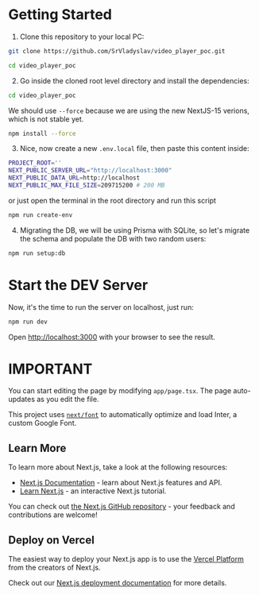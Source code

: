 # Getting Started

1. Clone this repository to your local PC:

```bash
git clone https://github.com/SrVladyslav/video_player_poc.git

cd video_player_poc
```

2. Go inside the cloned root level directory and install the dependencies:

```bash
cd video_player_poc
```

We should use `--force` because we are using the new NextJS-15 verions, which is not stable yet.

```bash
npm install --force
```

3. Nice, now create a new `.env.local` file, then paste this content inside:

```bash
PROJECT_ROOT=''
NEXT_PUBLIC_SERVER_URL="http://localhost:3000"
NEXT_PUBLIC_DATA_URL=http://localhost
NEXT_PUBLIC_MAX_FILE_SIZE=209715200 # 200 MB
```

or just open the terminal in the root directory and run this script

```bash
npm run create-env
```

4. Migrating the DB, we will be using Prisma with SQLite, so let's migrate the schema and populate the DB with two random users:

```bash
npm run setup:db
```

# Start the DEV Server

Now, it's the time to run the server on localhost, just run:

```bash
npm run dev
```

Open [http://localhost:3000](http://localhost:3000) with your browser to see the result.

# IMPORTANT

You can start editing the page by modifying `app/page.tsx`. The page auto-updates as you edit the file.

This project uses [`next/font`](https://nextjs.org/docs/app/building-your-application/optimizing/fonts) to automatically optimize and load Inter, a custom Google Font.

## Learn More

To learn more about Next.js, take a look at the following resources:

- [Next.js Documentation](https://nextjs.org/docs) - learn about Next.js features and API.
- [Learn Next.js](https://nextjs.org/learn) - an interactive Next.js tutorial.

You can check out [the Next.js GitHub repository](https://github.com/vercel/next.js) - your feedback and contributions are welcome!

## Deploy on Vercel

The easiest way to deploy your Next.js app is to use the [Vercel Platform](https://vercel.com/new?utm_medium=default-template&filter=next.js&utm_source=create-next-app&utm_campaign=create-next-app-readme) from the creators of Next.js.

Check out our [Next.js deployment documentation](https://nextjs.org/docs/app/building-your-application/deploying) for more details.
